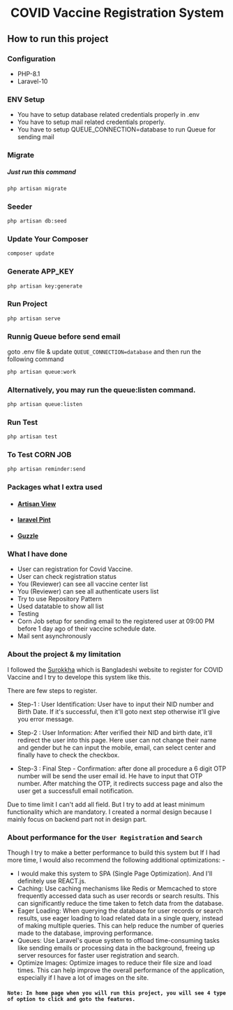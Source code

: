 <div align='center'>

# COVID Vaccine Registration System

</div>

<!-- ## Authentication
<h4>Install Laravel UI Package</h4>

```bash
composer require laravel/ui
```

<h4>Generate auth scaffolding</h4>

```bash
php artisan ui vue --auth
``` -->

## How to run this project

### Configuration
- PHP-8.1
- Laravel-10

### ENV Setup 
- You have to setup database related credentials properly in .env
- You have to setup mail related credentials properly.
- You have to setup QUEUE_CONNECTION=database to run Queue for sending mail



### Migrate 
<h5>Just run this command</h5>

```bash
php artisan migrate
```

### Seeder

```bash
php artisan db:seed
```

### Update Your Composer 
```bash
composer update
```

### Generate APP_KEY
```bash
php artisan key:generate
```

### Run Project 
```bash
php artisan serve
```

### Runnig Queue before send email 
goto .env file & update `QUEUE_CONNECTION=database` and then run the following command

```bash
php artisan queue:work
```

### Alternatively, you may run the queue:listen command.
```bash
php artisan queue:listen
```

### Run Test 
```bash
php artisan test
```

### To Test CORN JOB 
```bash
php artisan reminder:send
```


### Packages what I extra used
- #### [Artisan View](https://github.com/svenluijten/artisan-view)
- #### [laravel Pint](https://github.com/laravel/pint)
- #### [Guzzle](https://docs.guzzlephp.org/en/stable/index.html)


### What I have done
- User can registration for Covid Vaccine.
- User can check registration status
- You (Reviewer) can see all vaccine center list
- You (Reviewer) can see all authenticate users list
- Try to use Repository Pattern
- Used datatable to show all list
- Testing
- Corn Job setup for sending email to the registered user at 09:00 PM before 1 day ago of their vaccine schedule date.
- Mail sent asynchronously

### About the project & my limitation
I followed the [Surokkha](https://surokkha.gov.bd/) which is Bangladeshi website to register for COVID Vaccine and I try to develope this system like this.

There are few steps to register. 

 - Step-1 : User Identification: User have to input their NID number and Birth Date. If it's successful, then it'll goto next step otherwise it'll give you error message.

 - Step-2 : User Information: After verified  their NID and birth date, it'll redirect the user into this page. Here user can not change their name and gender but he can input the mobile, email, can select center and finally have to check the checkbox.

 - Step-3 : Final Step - Confirmation: after done all procedure a 6 digit OTP number will be send the user email id. He have to input that OTP number. After matching the OTP, it redirects success page and also the user get a successfull email notification. 
   
Due to time limit I can't add all field. But I try to add at least minimum functionality which are mandatory. I created a normal design because I mainly focus on backend part not in design part.



### About performance for the `User Registration` and `Search`

Though I try to make a better performance to build this system but If I had more time, I would also recommend the following additional optimizations: -

- I would make this system to SPA (Single Page Optimization). And I'll definitely use REACT.js.  
- Caching: Use caching mechanisms like Redis or Memcached to store frequently accessed data such as user records or search results. This can significantly reduce the time taken to fetch data from the database.
- Eager Loading: When querying the database for user records or search results, use eager loading to load related data in a single query, instead of making multiple queries. This can help reduce the number of queries made to the database, improving performance.
- Queues: Use Laravel's queue system to offload time-consuming tasks like sending emails or processing data in the background, freeing up server resources for faster user registration and search.
- Optimize Images: Optimize images to reduce their file size and load times. This can help improve the overall performance of the application, especially if I have a lot of images on the site.




#### `Note: In home page when you will run this project, you will see 4 type of option to click and goto the features.`
